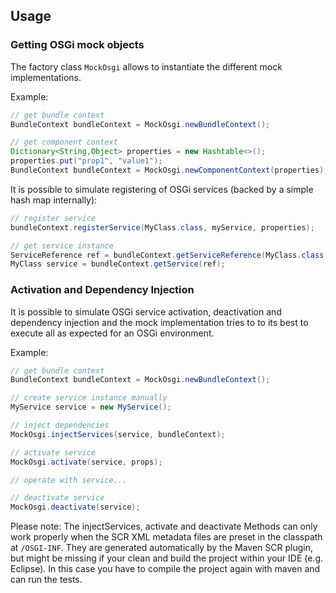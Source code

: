 ## Usage

### Getting OSGi mock objects

The factory class `MockOsgi` allows to instantiate the different mock implementations.

Example:

```java
// get bundle context
BundleContext bundleContext = MockOsgi.newBundleContext();

// get component context
Dictionary<String,Object> properties = new Hashtable<>();
properties.put("prop1", "value1");
BundleContext bundleContext = MockOsgi.newComponentContext(properties);
```

It is possible to simulate registering of OSGi services (backed by a simple hash map internally):

```java
// register service
bundleContext.registerService(MyClass.class, myService, properties);

// get service instance
ServiceReference ref = bundleContext.getServiceReference(MyClass.class.getName());
MyClass service = bundleContext.getService(ref);
```

### Activation and Dependency Injection

It is possible to simulate OSGi service activation, deactivation and dependency injection and the mock implementation
tries to to its best to execute all as expected for an OSGi environment.

Example:

```java
// get bundle context
BundleContext bundleContext = MockOsgi.newBundleContext();

// create service instance manually
MyService service = new MyService();

// inject dependencies
MockOsgi.injectServices(service, bundleContext);

// activate service
MockOsgi.activate(service, props);

// operate with service...

// deactivate service
MockOsgi.deactivate(service);
```

Please note: The injectServices, activate and deactivate Methods can only work properly when the SCR XML metadata files
are preset in the classpath at `/OSGI-INF`. They are generated automatically by the Maven SCR plugin, but might be
missing if your clean and build the project within your IDE (e.g. Eclipse). In this case you have to compile the
project again with maven and can run the tests.
